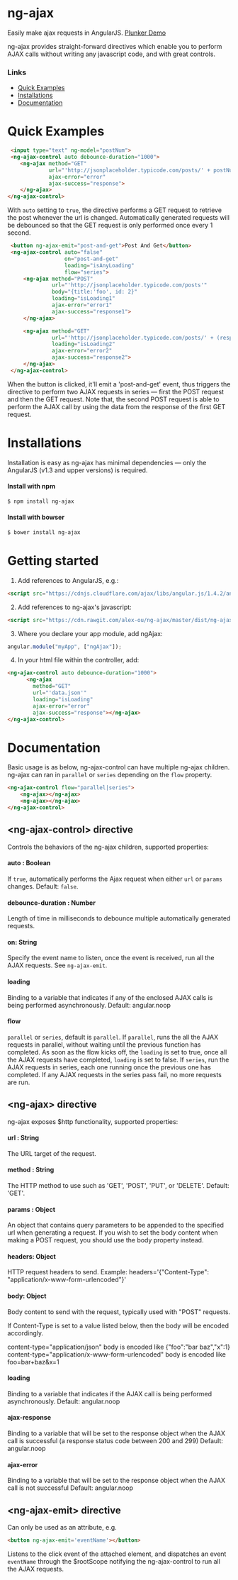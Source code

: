 # ng-ajax

Easily make ajax requests in AngularJS.
[Plunker Demo](https://plnkr.co/edit/CEYu834PVNh4FoNBTGy2?p=preview)

ng-ajax provides straight-forward directives which enable you to perform AJAX calls without writing any javascript code, and with great controls.

### Links
- [Quick Examples](#quick-examples)
- [Installations](#installations)
- [Documentation](#documentation)

# Quick Examples
```html
 <input type="text" ng-model="postNum">
 <ng-ajax-control auto debounce-duration="1000">
	<ng-ajax method="GET"
             url="'http://jsonplaceholder.typicode.com/posts/' + postNum"
             ajax-error="error"
             ajax-success="response">
    </ng-ajax>
</ng-ajax-control>
```

With `auto` setting to `true`, the directive performs a GET request to retrieve the post whenever the url is changed. Automatically generated requests will be debounced so that the GET request is only performed once every 1 second.

```html
 <button ng-ajax-emit="post-and-get">Post And Get</button>
 <ng-ajax-control auto="false"
                  on="post-and-get"
                  loading="isAnyLoading"
                  flow="series">
     <ng-ajax method="POST"
              url="'http://jsonplaceholder.typicode.com/posts'"
              body="{title:'foo', id: 2}"
              loading="isLoading1"
              ajax-error="error1"
              ajax-success="response1">
     </ng-ajax>

     <ng-ajax method="GET"
              url="'http://jsonplaceholder.typicode.com/posts/' + (response1.data.id)"
              loading="isLoading2"
              ajax-error="error2"
              ajax-success="response2">
     </ng-ajax>
 </ng-ajax-control>
```
When the button is clicked, it'll emit a 'post-and-get' event, thus triggers the directive to perform two AJAX requests in series — first the POST request and then the GET request. Note that, the second POST request is able to perform the AJAX call by using the data from the response of the first GET request.

# Installations
Installation is easy as ng-ajax has minimal dependencies — only the AngularJS (v1.3 and upper versions) is required.
#### Install with npm
```sh
$ npm install ng-ajax
```
#### Install with bowser
```sh
$ bower install ng-ajax
```

# Getting started

1. Add references to AngularJS, e.g.:
```html
<script src="https://cdnjs.cloudflare.com/ajax/libs/angular.js/1.4.2/angular.js""></script>
```

2. Add references to ng-ajax's javascript:

```html
<script src="https://cdn.rawgit.com/alex-ou/ng-ajax/master/dist/ng-ajax.min.js"></script>
```

3. Where you declare your app module, add ngAjax:

```js
angular.module("myApp", ["ngAjax"]);
```

4. In your html file within the controller, add:

```html
<ng-ajax-control auto debounce-duration="1000">
      <ng-ajax
        method="GET"
        url="'data.json'"
        loading="isLoading"
        ajax-error="error"
        ajax-success="response"></ng-ajax>
</ng-ajax-control>
```
# Documentation
Basic usage is as below, ng-ajax-control can have multiple ng-ajax children. ng-ajax can ran in `parallel` or `series` depending on the `flow` property.

```html
<ng-ajax-control flow="parallel|series">
	<ng-ajax></ng-ajax>
	<ng-ajax></ng-ajax>
</ng-ajax-control>
```

## \<ng-ajax-control\> directive
Controls the behaviors of the ng-ajax children, supported properties:
#### auto : Boolean
If `true`, automatically performs the Ajax request when either `url` or `params` changes.
Default: `false`.

#### debounce-duration : Number
Length of time in milliseconds to debounce multiple automatically generated requests.

#### on: String
Specify the event name to listen, once the event is received, run all the AJAX requests. See `ng-ajax-emit`.

#### loading
Binding to a variable that indicates if any of the enclosed AJAX calls is being performed asynchronously.
Default: angular.noop

#### flow
`parallel` or `series`, default is `parallel`.
If `parallel`, runs the all the AJAX requests in parallel, without waiting until the previous function has completed. As soon as the flow kicks off, the `loading` is set to true, once all the AJAX requests have completed, `loading` is set to false.
If `series`, run the AJAX requests in series, each one running once the previous one has completed. If any AJAX requests in the series pass fail, no more requests are run.


## \<ng-ajax\> directive
ng-ajax exposes $http functionality, supported properties:

#### url : String
The URL target of the request.

#### method : String
The HTTP method to use such as 'GET', 'POST', 'PUT', or 'DELETE'.
Default: 'GET'.

#### params : Object
An object that contains query parameters to be appended to the specified url when generating a request. If you wish to set the body content when making a POST request, you should use the body property instead.

#### headers: Object
HTTP request headers to send.
Example: headers='{"Content-Type": "application/x-www-form-urlencoded"}'

#### body: Object
Body content to send with the request, typically used with "POST" requests.

If Content-Type is set to a value listed below, then the body will be encoded accordingly.

content-type="application/json"
body is encoded like {"foo":"bar baz","x":1}
content-type="application/x-www-form-urlencoded"
body is encoded like foo=bar+baz&x=1

#### loading
Binding to a variable that indicates if the AJAX call is being performed asynchronously.
Default: angular.noop

#### ajax-response
Binding to a variable that will be set to the response object when the AJAX call is successful (a response status code between 200 and 299)
Default: angular.noop

#### ajax-error
Binding to a variable that will be set to the response object when the AJAX call is not successful
Default: angular.noop

## \<ng-ajax-emit\> directive
Can only be used as an attribute, e.g.
```html
<button ng-ajax-emit='eventName'></button>
```
Listens to the click event of the attached element, and dispatches an event `eventName` through the $rootScope notifying the ng-ajax-control to run all the AJAX requests.





